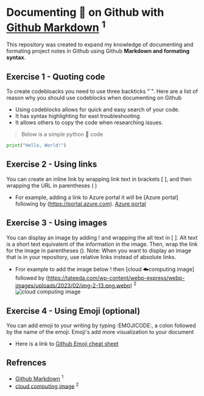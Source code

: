 # Documenting 📝 on Github with [Github Markdown](https://docs.github.com/en/get-started/writing-on-github/getting-started-with-writing-and-formatting-on-github/basic-writing-and-formatting-syntax) <sup> 1 </sup>

This repository was created to expand my knowledge of documenting and formating project notes in Github using Github **Markdown and formating syntax**.

## Exercise 1 - Quoting code
To create codebloacks you need to use three backticks "`". Here are a list of reason why you should use codeblocks when documenting on Github
- Using codeblocks allows for quick and easy search of your code.
- It has syntax highlighting for east troubleshooting
- It allows others to copy the code when researching issues.
> Below is a simple python 🐍 code
``` python 
print("Hello, World!")
```
## Exercise 2 - Using links
You can create an inline link by wrapping link text in brackets [ ], and then wrapping the URL in parentheses ( )
- For example, adding a link to Azure portal it will be [Azure portal] following by (https://portal.azure.com). [Azure portal](https://portal.azure.com)

## Exercise 3 - Using images
You can display an image by adding ! and wrapping the alt text in [ ]. Alt text is a short text equivalent of the information in the image. Then, wrap the link for the image in parentheses (). Note: When you want to display an image that is in your repository, use relative links instead of absolute links.
- Fror example to add the image below ! then [cloud ☁️computing image] followed by (https://tateeda.com/wp-content/webp-express/webp-images/uploads/2023/02/img-2-13.png.webp) <sup> 2 </sup>
![cloud computing image](https://tateeda.com/wp-content/webp-express/webp-images/uploads/2023/02/img-2-13.png.webp)

## Exercise 4 - Using Emoji (optional)
You can add emoji to your writing by typing :EMOJICODE:, a colon followed by the name of the emoji. Emoji's add more visualization to your document
- Here is a link to [Github Emoji cheat sheet](https://github.com/ikatyang/emoji-cheat-sheet/blob/master/README.md)

## Refrences 
- [Github Markdown](https://docs.github.com/en/get-started/writing-on-github/getting-started-with-writing-and-formatting-on-github/basic-writing-and-formatting-syntax) <sup> 1 </sup>
- [cloud computing image](https://tateeda.com/wp-content/webp-express/webp-images/uploads/2023/02/img-2-13.png.webp) <sup> 2 </sup>
